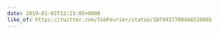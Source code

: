 ```yaml
---
date: 2019-01-02T12:21:05+0000
like_of: https://twitter.com/TomFevrier/status/1079437780466520065
---
```

